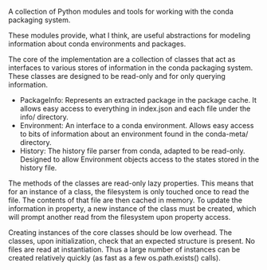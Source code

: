 A collection of Python modules and tools for working with the conda packaging system.

These modules provide, what I think, are useful abstractions for modeling information about conda environments and packages.

The core of the implementation are a collection of classes that act as interfaces to various stores of information in the conda packaging system.
These classes are designed to be read-only and for only querying information.
 * PackageInfo: Represents an extracted package in the package cache.  It allows easy access to everything in index.json and each file under the info/ directory.
 * Environment: An interface to a conda environment. Allows easy access to bits of information about an environment found in the conda-meta/ directory.
 * History: The history file parser from conda, adapted to be read-only.  Designed to allow Environment objects access to the states stored in the history file.

The methods of the classes are read-only lazy properties.  This means that for an instance of a class, the filesystem is only touched once to read the file.  The contents of that file are then cached in memory. To update the information in property, a new instance of the class must be created, which will prompt another read from the filesystem upon property access.

Creating instances of the core classes should be low overhead.  The classes, upon initialization, check that an expected structure is present.  No files are read at instantiation.  Thus a large number of instances can be created relatively quickly (as fast as a few os.path.exists() calls).